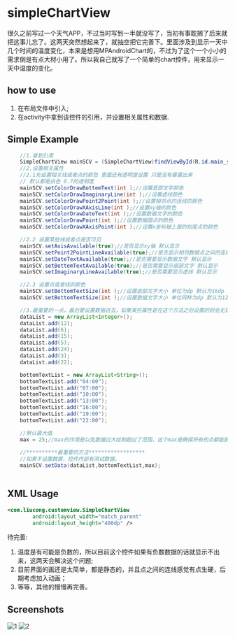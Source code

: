 # simpleChartView
 
很久之前写过一个天气APP，不过当时写到一半就没写了，当初有事耽搁了后来就把这事儿忘了。这两天突然想起来了，就抽空把它完善下。里面涉及到显示一天中几个时间的温度变化，本来是想用MPAndroidChart的，不过为了这个一个小小的需求倒是有点大材小用了。所以我自己就写了一个简单的chart控件，用来显示一天中温度的变化。

how to use
----------------------------
  1. 在布局文件中引入;
  2. 在activity中拿到该控件的引用，并设置相关属性和数据.

Simple Example
-------
```java
    //1.拿到引用
    SimpleChartView mainSCV = (SimpleChartView)findViewById(R.id.main_scv);
    //2.设置相关属性
    //2.1先设置相关线或者点的颜色 里面还有透明度设置 只是没有暴露出来
    // 默认都是白色 0.7的透明度
    mainSCV.setColorDrawBottemText(int );//设置底部文字颜色 
    mainSCV.setColorDrawImaginaryLine(int );//设置虚线颜色
    mainSCV.setColorDrawPoint2Point(int );//设置相邻点的连线的颜色
    mainSCV.setColorDrawXAxisLine(int );//设置xy轴的颜色
    mainSCV.setColorDrawDateText(int );//设置数据文字的颜色
    mainSCV.setColorDrawPoint(int );//设置数据圆点的颜色
    mainSCV.setColorDrawXAxisPoint(int );//设置x坐标轴上面的刻度点的颜色

    //2.2 设置某些线或者点是否可见
    mainSCV.setAxisAvailable(true);//是否显示xy轴 默认显示
    mainSCV.setPoint2PointLineAvailable(true);//是否显示相邻数据点之间的连线 默认显示
    mainSCV.setDateTextAvailable(true);//是否需要显示数据文字 默认显示
    mainSCV.setBottemTextAvailable(true);//是否需要显示底部文字 默认显示
    mainSCV.setImaginaryLineAvailable(true);//是否需要显示虚线 默认显示

    //2.3 设置点或者线的颜色
    mainSCV.setBottomTextSize(int );//设置底部文字大小 单位为dp 默认为16dp
    mainSCV.setBottomTextSize(int );//设置数据文字大小 单位同样为dp 默认为12dp

    //3.最重要的一点，最后要设置数据进去，如果某些属性是在这个方法之后设置的则会无效。
    dataList = new ArrayList<Integer>();
    dataList.add(12);
    dataList.add(6);
    dataList.add(15);
    dataList.add(5);
    dataList.add(24);
    dataList.add(3);
    dataList.add(22);

    bottomTextList = new ArrayList<String>();
    bottomTextList.add("04:00");
    bottomTextList.add("07:00");
    bottomTextList.add("10:00");
    bottomTextList.add("13:00");
    bottomTextList.add("16:00");
    bottomTextList.add("19:00");
    bottomTextList.add("22:00");

    //默认最大值
    max = 25;//max的作用是以免数据过大绘制超过了范围，这个max是确保所有的点都能画在坐标点上。 
    
    //**********最重要的方法******************
    //如果不设置数据，控件内部有测试数据。
    mainSCV.setData(dataList,bottomTextList,max);
    

```

XML Usage
------
```xml
<com.liucong.customview.SimpleChartView
        android:layout_width="match_parent"
        android:layout_height="400dp" />
```

待完善:
1. 温度是有可能是负数的，所以目前这个控件如果有负数数据的话就显示不出来，这两天会解决这个问题;
2. 目前界面的画还是太简单，都是静态的，并且点之间的连线感觉有点生硬，后期考虑加入动画；
3. 等等，其他的慢慢再完善。
 
Screenshots
------------
![1](https://github.com/9210gnocuil/simpleChartView/Screenshots/1.png) ![2](https://github.com/9210gnocuil/simpleChartView/Screenshots/2.png)
